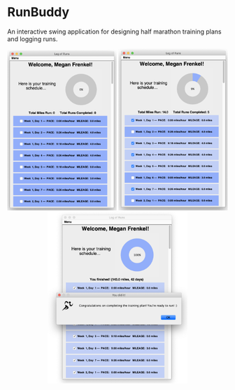 # RunBuddy
An interactive swing application for designing half marathon training plans and logging runs.

<p align="center">
  <img src="./documentation/trainingframe.png" width="250" title="Initial training plan">
  <img src="./documentation/trainingframe_working.png" width="250" title="Training plan frame as user logs runs">
  <img src="./documentation/trainingframe_complete.png" width="320" title="Training plan UI when user has completed runs"> 
</p>

